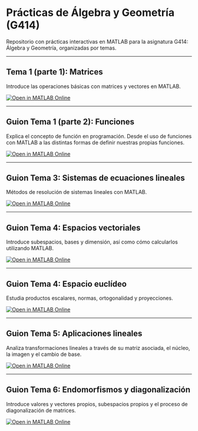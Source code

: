 # Prácticas de Álgebra y Geometría (G414)

Repositorio con prácticas interactivas en MATLAB para la asignatura G414: Álgebra y Geometría, organizadas por temas.

---

## Tema 1 (parte 1): Matrices

Introduce las operaciones básicas con matrices y vectores en MATLAB.

[![Open in MATLAB Online](https://www.mathworks.com/images/responsive/global/open-in-matlab-online.svg)](https://matlab.mathworks.com/open/github/v1?repo=InMaths/Practicas_MATLAB&file=G414_Algebra_y_Geometria/GT1_parte1_Matrices.mlx)

---

## Guion Tema 1 (parte 2): Funciones 

Explica el concepto de función en programación. Desde el uso de funciones con MATLAB a las distintas formas de definir nuestras propias funciones.

[![Open in MATLAB Online](https://www.mathworks.com/images/responsive/global/open-in-matlab-online.svg)](https://matlab.mathworks.com/open/github/v1?repo=InMaths/Practicas_MATLAB&file=G414_Algebra_y_Geometria/GT1_parte2_Funciones.mlx)

---

## Guion Tema 3: Sistemas de ecuaciones lineales

Métodos de resolución de sistemas lineales con MATLAB.

[![Open in MATLAB Online](https://www.mathworks.com/images/responsive/global/open-in-matlab-online.svg)](https://matlab.mathworks.com/open/github/v1?repo=InMaths/Practicas_MATLAB&file=G414_Algebra_y_Geometria/GT2_SistemasLineales.mlx)

---

## Guion Tema 4: Espacios vectoriales

Introduce subespacios, bases y dimensión, así como cómo calcularlos utilizando MATLAB.

[![Open in MATLAB Online](https://www.mathworks.com/images/responsive/global/open-in-matlab-online.svg)](https://matlab.mathworks.com/open/github/v1?repo=InMaths/Practicas_MATLAB&file=G414_Algebra_y_Geometria/GT3_Espacios_vectoriales.mlx)

---

## Guion Tema 4: Espacio euclídeo

Estudia productos escalares, normas, ortogonalidad y proyecciones.

[![Open in MATLAB Online](https://www.mathworks.com/images/responsive/global/open-in-matlab-online.svg)](https://matlab.mathworks.com/open/github/v1?repo=InMaths/Practicas_MATLAB&file=G414_Algebra_y_Geometria/GT4_Espacio_Euclideo.mlx)

---

## Guion Tema 5: Aplicaciones lineales

Analiza transformaciones lineales a través de su matriz asociada, el núcleo, la imagen y el cambio de base.

[![Open in MATLAB Online](https://www.mathworks.com/images/responsive/global/open-in-matlab-online.svg)](https://matlab.mathworks.com/open/github/v1?repo=InMaths/Practicas_MATLAB&file=G414_Algebra_y_Geometria/GT5_Aplicaciones_lineales.mlx)

---

## Guion Tema 6: Endomorfismos y diagonalización

Introduce valores y vectores propios, subespacios propios y el proceso de diagonalización de matrices. 

[![Open in MATLAB Online](https://www.mathworks.com/images/responsive/global/open-in-matlab-online.svg)](https://matlab.mathworks.com/open/github/v1?repo=InMaths/Practicas_MATLAB&file=G414_Algebra_y_Geometria/GT6_Endomorfismos_y_diagonalizacion.mlx)
